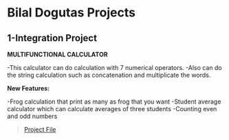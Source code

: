 # Bilal Dogutas Projects

## 1-Integration Project

**MULTIFUNCTIONAL CALCULATOR**

-This calculator can do calculation with 7 numerical operators.
-Also can do the string calculation such as concatenation and
multiplicate the words.

**New Features:**

-Frog calculation that print as many as frog that you want
-Student average calculator which can calculate averages of three students
-Counting even and odd numbers
>[Project File](https://github.com/bilaldogutas/Integration-Project-COP1500/blob/main/integration_project.py)
